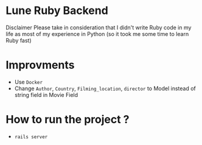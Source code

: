 # Lune Ruby Backend 

Disclaimer
Please take in consideration that I didn't write Ruby code in my life as most of my experience in Python
(so it took me some time to learn Ruby fast)


# Improvments
- Use `Docker`
- Change `Author`, `Country`, `Filming_location`, `director` to Model instead of string field in Movie Field 

# How to run the project ?
- `rails server`

